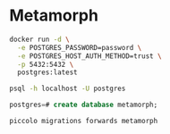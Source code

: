# Metamorph

```bash
docker run -d \
  -e POSTGRES_PASSWORD=password \
  -e POSTGRES_HOST_AUTH_METHOD=trust \
  -p 5432:5432 \
  postgres:latest
```

```bash
psql -h localhost -U postgres
```

```sql
postgres=# create database metamorph;
```

```bash
piccolo migrations forwards metamorph
```
